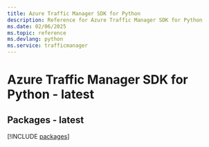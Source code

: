```yaml
---
title: Azure Traffic Manager SDK for Python
description: Reference for Azure Traffic Manager SDK for Python
ms.date: 02/06/2025
ms.topic: reference
ms.devlang: python
ms.service: trafficmanager
---
```

# Azure Traffic Manager SDK for Python - latest
## Packages - latest
[!INCLUDE [packages](traffic-manager-index.md)]